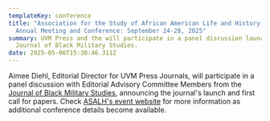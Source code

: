 ```yaml
---
templateKey: conference
title: "Association for the Study of African American Life and History (ASALH)
  Annual Meeting and Conference: September 24-28, 2025"
summary: UVM Press and the will participate in a panel discussion launching the
  Journal of Black Military Studies.
date: 2025-05-06T15:30:46.311Z
---
```

A﻿imee Diehl, Editorial Director for UVM Press Journals, will participate in a panel discussion with Editorial Advisory Committee Members from the [Journal of Black Military Studies](https://journals.uvm.edu/jbms), announcing the journal's launch and first call for papers. Check [ASALH's event website](https://asalh.org/conference/) for more information as additional conference details become available.
